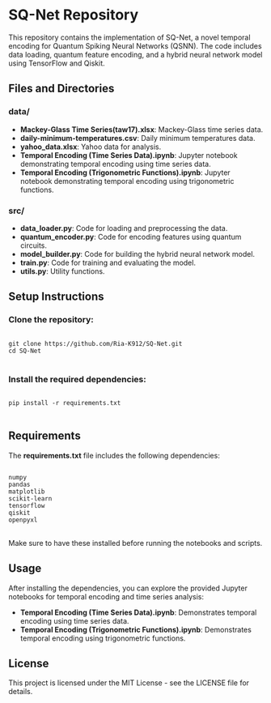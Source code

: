 <!DOCTYPE html>
<html lang="en">
<head>
    <meta charset="UTF-8">
    <meta name="viewport" content="width=device-width, initial-scale=1.0">
    <h1>SQ-Net Repository</h1>
</head>
<body>

<p>This repository contains the implementation of SQ-Net, a novel temporal encoding for Quantum Spiking Neural Networks (QSNN). The code includes data loading, quantum feature encoding, and a hybrid neural network model using TensorFlow and Qiskit.</p>

<h2>Files and Directories</h2>

<h3><b>data/</b></h3>
<ul>
    <li><b>Mackey-Glass Time Series(taw17).xlsx</b>: Mackey-Glass time series data.</li>
    <li><b>daily-minimum-temperatures.csv</b>: Daily minimum temperatures data.</li>
    <li><b>yahoo_data.xlsx</b>: Yahoo data for analysis.</li>
    <li><b>Temporal Encoding (Time Series Data).ipynb</b>: Jupyter notebook demonstrating temporal encoding using time series data.</li>
    <li><b>Temporal Encoding (Trigonometric Functions).ipynb</b>: Jupyter notebook demonstrating temporal encoding using trigonometric functions.</li>
</ul>

<h3><b>src/</b></h3>
<ul>
    <li><b>data_loader.py</b>: Code for loading and preprocessing the data.</li>
    <li><b>quantum_encoder.py</b>: Code for encoding features using quantum circuits.</li>
    <li><b>model_builder.py</b>: Code for building the hybrid neural network model.</li>
    <li><b>train.py</b>: Code for training and evaluating the model.</li>
    <li><b>utils.py</b>: Utility functions.</li>
</ul>

<h2>Setup Instructions</h2>

<h3>Clone the repository:</h3>
<pre>
<code>
git clone https://github.com/Ria-K912/SQ-Net.git
cd SQ-Net
</code>
</pre>

<h3>Install the required dependencies:</h3>
<pre>
<code>
pip install -r requirements.txt
</code>
</pre>

<h2>Requirements</h2>

<p>The <b>requirements.txt</b> file includes the following dependencies:</p>
<pre>
<code>
numpy
pandas
matplotlib
scikit-learn
tensorflow
qiskit
openpyxl
</code>
</pre>

<p>Make sure to have these installed before running the notebooks and scripts.</p>

<h2>Usage</h2>

<p>After installing the dependencies, you can explore the provided Jupyter notebooks for temporal encoding and time series analysis:</p>
<ul>
    <li><b>Temporal Encoding (Time Series Data).ipynb</b>: Demonstrates temporal encoding using time series data.</li>
    <li><b>Temporal Encoding (Trigonometric Functions).ipynb</b>: Demonstrates temporal encoding using trigonometric functions.</li>
</ul>

<h2>License</h2>

<p>This project is licensed under the MIT License - see the LICENSE file for details.</p>

</body>
</html>
